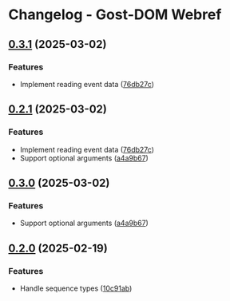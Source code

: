 # Changelog - Gost-DOM Webref


## [0.3.1](https://github.com/gost-dom/webref/compare/v0.3.0...v0.3.1) (2025-03-02)


### Features

* Implement reading event data ([76db27c](https://github.com/gost-dom/webref/commit/76db27c555f85c00dd87d10665d40af171b9b813))

## [0.2.1](https://github.com/gost-dom/webref/compare/v0.2.0...v0.2.1) (2025-03-02)


### Features

* Implement reading event data ([76db27c](https://github.com/gost-dom/webref/commit/76db27c555f85c00dd87d10665d40af171b9b813))
* Support optional arguments ([a4a9b67](https://github.com/gost-dom/webref/commit/a4a9b6718e0d23ed2e4e855c7d69944b2365f63d))

## [0.3.0](https://github.com/gost-dom/webref/compare/v0.2.0...v0.2.1) (2025-03-02)

### Features

* Support optional arguments ([a4a9b67](https://github.com/gost-dom/webref/commit/a4a9b6718e0d23ed2e4e855c7d69944b2365f63d))

## [0.2.0](https://github.com/gost-dom/webref/compare/v0.1.0...v0.2.0) (2025-02-19)

### Features

* Handle sequence types ([10c91ab](https://github.com/gost-dom/webref/commit/10c91ab7df467d4cc9ee42354012c73fb68ee681))
